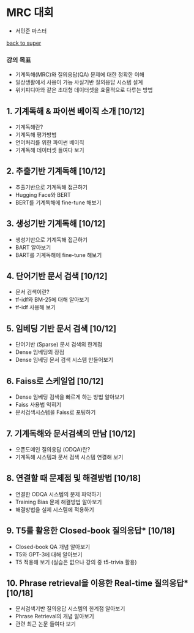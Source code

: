 # MRC 대회
- 서민준 마스터

[back to super](https://github.com/jinmang2/boostcamp_ai_tech_2/tree/main/p-stage)

### 강의 목표
- 기계독해(MRC)와 질의응답(QA) 문제에 대한 정확한 이해
- 일상생활에서 사용이 가능 사실기반 질의응답 시스템 설계
- 위키피디아와 같은 초대형 데이터셋을 효율적으로 다루는 방법

## 1. 기계독해 & 파이썬 베이직 소개 [10/12]
- 기계독해란?
- 기계독해 평가방법
- 언어처리를 위한 파이썬 베이직
- 기계독해 데이터셋 들여다 보기

## 2. 추출기반 기계독해 [10/12]
- 추출기반으로 기계독해 접근하기
- Hugging Face와 BERT
- BERT를 기계독해에 fine-tune 해보기

## 3. 생성기반 기계독해 [10/12]
- 생성기반으로 기계독해 접근하기
- BART 알아보기
- BART를 기계독해에 fine-tune 해보기

## 4. 단어기반 문서 검색 [10/12]
- 문서 검색이란?
- tf-idf와 BM-25에 대해 알아보기
- tf-idf 사용해 보기

## 5. 임베딩 기반 문서 검색 [10/12]
- 단어기반 (Sparse) 문서 검색의 한계점
- Dense 임베딩의 장점
- Dense 임베딩 문서 검색 시스템 만들어보기

## 6. Faiss로 스케일업 [10/12]
- Dense 임베딩 검색을 빠르게 하는 방법 알아보기
- Faiss 사용법 익히기
- 문서검색시스템을 Faiss로 포팅하기

## 7. 기계독해와 문서검색의 만남 [10/12]
- 오픈도메인 질의응답 (ODQA)란?
- 기계독해 시스템과 문서 검색 시스템 연결해 보기

## 8. 연결할 때 문제점 및 해결방법 [10/18]
- 연결한 ODQA 시스템의 문제 파악하기
- Training Bias 문제 해결방법 알아보기
- 해결방법을 실제 시스템에 적용하기

## 9. T5를 활용한 Closed-book 질의응답* [10/18]
- Closed-book QA 개념 알아보기
- T5와 GPT-3에 대해 알아보기
- T5 적용해 보기 (실습은 없으나 강의 중 t5-trivia 활용)

## 10. Phrase retrieval을 이용한 Real-time 질의응답* [10/18]
- 문서검색기반 질의응답 시스템의 한계점 알아보기
- Phrase Retrieval의 개념 알아보기
- 관련 최근 논문 들여다 보기
